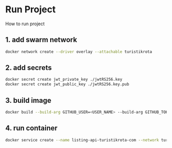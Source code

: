 # Run Project

How to run project

## 1. add swarm network

```bash
docker network create --driver overlay --attachable turistikrota

```

## 2. add secrets

```bash
docker secret create jwt_private_key ./jwtRS256.key
docker secret create jwt_public_key ./jwtRS256.key.pub

```

## 3. build image

```bash
docker build --build-arg GITHUB_USER=<USER_NAME> --build-arg GITHUB_TOKEN=<ACCESS_TOKEN> -t github.com/turistikrota/service.listing .  
```

## 4. run container

```bash
docker service create --name listing-api-turistikrota-com --network turistikrota --secret jwt_private_key --secret jwt_public_key --env-file .env --publish 6023:6023 github.com/turistikrota/service.listing:latest
```

